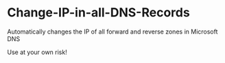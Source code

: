# Change-IP-in-all-DNS-Records
Automatically changes the IP of all forward and reverse zones in Microsoft DNS

Use at your own risk!
